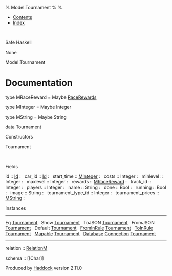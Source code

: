 % Model.Tournament
% 
% 

-   [Contents](index.html)
-   [Index](doc-index.html)

 

Safe Haskell

None

Model.Tournament

Documentation
=============

type MRaceReward = Maybe
[RaceRewards](Data-RaceReward.html#t:RaceRewards)

type MInteger = Maybe Integer

type MString = Maybe String

data Tournament

Constructors

Tournament

 

Fields

id :: [Id](Model-General.html#t:Id)
:    
car\_id :: [Id](Model-General.html#t:Id)
:    
start\_time :: [MInteger](Model-Tournament.html#t:MInteger)
:    
costs :: Integer
:    
minlevel :: Integer
:    
maxlevel :: Integer
:    
rewards :: [MRaceReward](Model-Tournament.html#t:MRaceReward)
:    
track\_id :: Integer
:    
players :: Integer
:    
name :: String
:    
done :: Bool
:    
running :: Bool
:    
image :: String
:    
tournament\_type\_id :: Integer
:    
tournament\_prices :: [MString](Model-Tournament.html#t:MString)
:    

Instances

  ------------------------------------------------------------------------------------------------------------------------------------------------ ---
  Eq [Tournament](Model-Tournament.html#t:Tournament)                                                                                               
  Show [Tournament](Model-Tournament.html#t:Tournament)                                                                                             
  ToJSON [Tournament](Model-Tournament.html#t:Tournament)                                                                                           
  FromJSON [Tournament](Model-Tournament.html#t:Tournament)                                                                                         
  Default [Tournament](Model-Tournament.html#t:Tournament)                                                                                          
  [FromInRule](Data-InRules.html#t:FromInRule) [Tournament](Model-Tournament.html#t:Tournament)                                                     
  [ToInRule](Data-InRules.html#t:ToInRule) [Tournament](Model-Tournament.html#t:Tournament)                                                         
  [Mapable](Model-General.html#t:Mapable) [Tournament](Model-Tournament.html#t:Tournament)                                                          
  [Database](Model-General.html#t:Database) [Connection](Data-SqlTransaction.html#t:Connection) [Tournament](Model-Tournament.html#t:Tournament)    
  ------------------------------------------------------------------------------------------------------------------------------------------------ ---

relation :: [RelationM](Data-Relation.html#t:RelationM)

schema :: [[Char]]

Produced by [Haddock](http://www.haskell.org/haddock/) version 2.11.0
